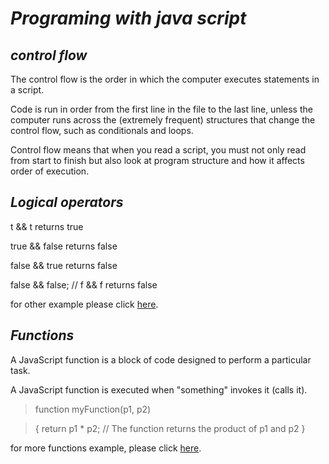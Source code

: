 # ***Programing with java script***

## ***control flow***
The control flow is the order in which the computer executes statements in a script.

Code is run in order from the first line in the file to the last line, unless the computer runs across the (extremely frequent) structures that change the control flow, such as conditionals and loops. 

Control flow means that when you read a script, you must not only read from start to finish but also look at program structure and how it affects order of execution.
## ***Logical operators***
 t && t returns true

true && false returns false

false && true returns false

 false && false; // f && f returns false

 for other example please click [here](https://developer.mozilla.org/en-US/docs/Web/JavaScript/Guide/Expressions_and_Operators#logical_operators).

 ## ***Functions***
 A JavaScript function is a block of code designed to perform a particular task.

A JavaScript function is executed when "something" invokes it (calls it).
>function myFunction(p1, p2) 

>{
  return p1 * p2;   // The function returns the product of p1 and p2
} 

for more functions example, please click [here](https://www.w3schools.com/js/js_functions.asp).